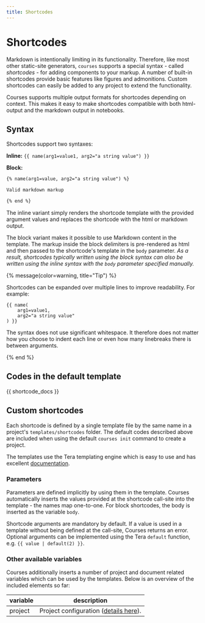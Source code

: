 ```yaml
---
title: Shortcodes
---
```


# Shortcodes

Markdown is intentionally limiting in its functionality. Therefore, like most other static-site generators,
`courses` supports a special syntax - called *shortcodes* - for adding components to your markup. A number of built-in
shortcodes provide basic features like figures and admonitions. Custom shortcodes can easily be added to any project
to extend the functionality.

Courses supports multiple output formats for shortcodes depending on context. This makes it easy to make shortcodes compatible with both html-output and the markdown output in notebooks. 

## Syntax

Shortcodes support two syntaxes:

**Inline:** `{{ name(arg1=value1, arg2="a string value") }}`

**Block:**

```html
{% name(arg1=value, arg2="a string value") %}

Valid markdown markup

{% end %}
```

The inline variant simply renders the shortcode template with the provided argument values and replaces the shortcode
with the html or markdown output.

The block variant makes it possible to use Markdown content in the template. The markup inside the block delimiters
is pre-rendered as html and then passed to the shortcode's template in the `body` parameter. *As a result, shortcodes
typically written using the block syntax can also be written using the inline syntax with the `body` parameter
specified manually.*

{% message(color=warning, title="Tip") %}

Shortcodes can be expanded over multiple lines to improve readability. For example:

```plain
{{ name(
    arg1=value1, 
    arg2="a string value"
) }}
```

The syntax does not use significant whitespace. It therefore does not matter how you choose to indent each line or even
how many linebreaks there is between arguments.

{% end %}

## Codes in the default template

{{ shortcode_docs }}

## Custom shortcodes

Each shortcode is defined by a single template file by the same name in a project's `templates/shortcodes` folder. The
default codes described above are included when using the default `courses init` command to create a project.

The templates use the Tera templating engine which is easy to use and has
excellent [documentation](https://tera.netlify.app/).

### Parameters

Parameters are defined implicitly by using them in the template. Courses automatically inserts the values provided at
the shortcode call-site into the template - the names map one-to-one. For block shortcodes, the body is inserted as the
variable `body`.

Shortcode arguments are mandatory by default. If a value is used in a template without being defined at the call-site,
Courses returns an error. Optional arguments can be implemented using the Tera `default` function,
e.g. `{{ value | default(2) }}`.

### Other available variables

Courses additionally inserts a number of project and document related variables which can be used by the templates.
Below is an overview of the included elements so far:

| variable | description                               |
|----------|-------------------------------------------|
| project  | Project configuration ([details here]()). |
